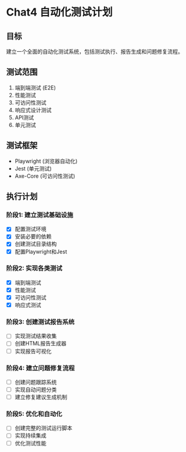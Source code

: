 # Chat4 自动化测试计划

## 目标
建立一个全面的自动化测试系统，包括测试执行、报告生成和问题修复流程。

## 测试范围
1. 端到端测试 (E2E)
2. 性能测试
3. 可访问性测试
4. 响应式设计测试
5. API测试
6. 单元测试

## 测试框架
- Playwright (浏览器自动化)
- Jest (单元测试)
- Axe-Core (可访问性测试)

## 执行计划

### 阶段1: 建立测试基础设施
- [x] 配置测试环境
- [x] 安装必要的依赖
- [x] 创建测试目录结构
- [x] 配置Playwright和Jest

### 阶段2: 实现各类测试
- [x] 端到端测试
- [x] 性能测试
- [x] 可访问性测试
- [x] 响应式测试

### 阶段3: 创建测试报告系统
- [ ] 实现测试结果收集
- [ ] 创建HTML报告生成器
- [ ] 实现报告可视化

### 阶段4: 建立问题修复流程
- [ ] 创建问题跟踪系统
- [ ] 实现自动问题分类
- [ ] 建立修复建议生成机制

### 阶段5: 优化和自动化
- [ ] 创建完整的测试运行脚本
- [ ] 实现持续集成
- [ ] 优化测试性能